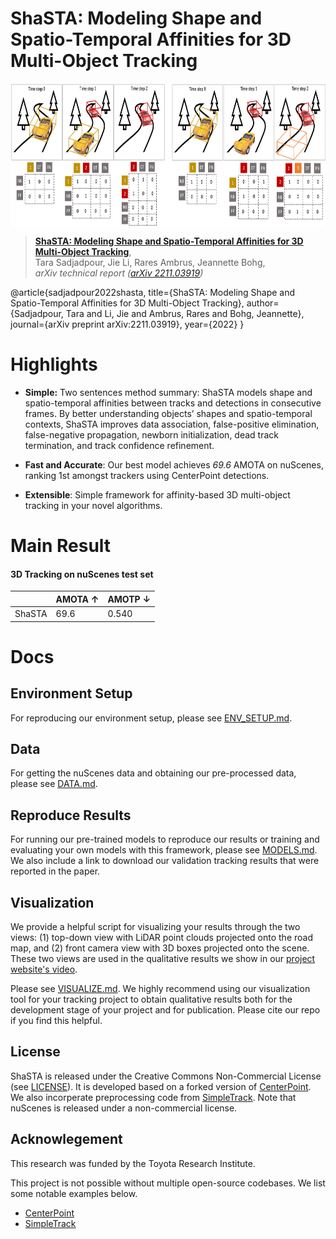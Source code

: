 # ShaSTA: Modeling Shape and Spatio-Temporal Affinities for 3D Multi-Object Tracking

<p align="center"> <img src='docs/teaser.png' align="center" height="230px"> </p>

> [**ShaSTA: Modeling Shape and Spatio-Temporal Affinities for 3D Multi-Object Tracking**](https://arxiv.org/abs/2211.03919),            
> Tara Sadjadpour, Jie Li, Rares Ambrus, Jeannette Bohg,        
> *arXiv technical report ([arXiv 2211.03919](https://arxiv.org/abs/2211.03919))*  

@article{sadjadpour2022shasta,
  title={ShaSTA: Modeling Shape and Spatio-Temporal Affinities for 3D Multi-Object Tracking},
  author={Sadjadpour, Tara and Li, Jie and Ambrus, Rares and Bohg, Jeannette},
  journal={arXiv preprint arXiv:2211.03919},
  year={2022}
}

# Highlights
- **Simple:** Two sentences method summary: ShaSTA models shape and spatio-temporal affinities between tracks and detections in consecutive frames. By better understanding objects’ shapes and spatio-temporal contexts, ShaSTA improves data association, false-positive elimination, false-negative propagation, newborn
initialization, dead track termination, and track confidence refinement.

- **Fast and Accurate**: Our best model achieves *69.6* AMOTA on nuScenes, ranking 1st amongst trackers using CenterPoint detections. 

- **Extensible**: Simple framework for affinity-based 3D multi-object tracking in your novel algorithms.

# Main Result 
#### 3D Tracking on nuScenes test set 

|          | AMOTA ↑ | AMOTP ↓ |
|----------|---------|---------|
| ShaSTA |   69.6      |  0.540       |


# Docs
## Environment Setup
For reproducing our environment setup, please see [ENV_SETUP.md](docs/ENV_SETUP.md).

## Data
For getting the nuScenes data and obtaining our pre-processed data, please see [DATA.md](docs/DATA.md).

## Reproduce Results
For running our pre-trained models to reproduce our results or training and evaluating your own models with this framework, please see [MODELS.md](docs/MODELS.md). We also include a link to download our validation tracking results that were reported in the paper. 

## Visualization
We provide a helpful script for visualizing your results through the two views: (1) top-down view with LiDAR point clouds projected onto the road map, and (2) front camera view with 3D boxes projected onto the scene. These two views are used in the qualitative results we show in our [project website's video](https://youtu.be/nWR48ws7ns8).

Please see [VISUALIZE.md](docs/VISUALIZE.md). We highly recommend using our visualization tool for your tracking project to obtain qualitative results both for the development stage of your project and for publication. Please cite our repo if you find this helpful. 

## License

ShaSTA is released under the Creative Commons Non-Commercial License (see [LICENSE](LICENSE)). It is developed based on a forked version of [CenterPoint](https://github.com/tianweiy/CenterPoint). We also incorperate preprocessing code from [SimpleTrack](https://github.com/tusen-ai/SimpleTrack). Note that nuScenes is released under a non-commercial license. 

## Acknowlegement
This research was funded by the Toyota Research Institute. 

This project is not possible without multiple open-source codebases. We list some notable examples below.  
* [CenterPoint](https://github.com/tianweiy/CenterPoint)
* [SimpleTrack](https://github.com/tusen-ai/SimpleTrack)